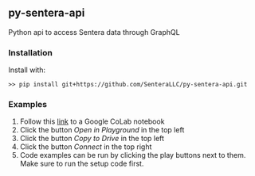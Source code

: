 ## py-sentera-api

Python api to access Sentera data through GraphQL

### Installation 

Install with:

    >> pip install git+https://github.com/SenteraLLC/py-sentera-api.git
        
### Examples

1) Follow this [link](https://colab.research.google.com/drive/1XMoviBHAyd9-rMYorq9JO1mjs64U9WEn) to a Google CoLab notebook
2) Click the button *Open in Playground* in the top left
2) Click the button *Copy to Drive* in the top left
4) Click the button *Connect* in the top right
4) Code examples can be run by clicking the play buttons next to them.  Make sure to run the 
   setup code first.
